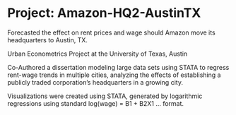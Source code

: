 # Project: Amazon-HQ2-AustinTX
Forecasted the effect on rent prices and wage should Amazon move its headquarters to Austin, TX.

Urban Econometrics Project at the University of Texas, Austin

Co-Authored a dissertation modeling large data sets using STATA to regress rent-wage trends in multiple cities, analyzing the effects of establishing a publicly traded corporation’s headquarters in a growing city.

Visualizations were created using STATA, generated by logarithmic regressions using standard log(wage) = B1 + B2X1 ... format.
